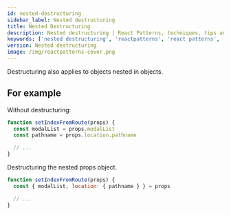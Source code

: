 ```yaml
---
id: nested-destructuring
sidebar_label: Nested destructuring
title: Nested Destructuring
description: Nested destructuring | React Patterns, techniques, tips and tricks in development for React developers.
keywords: ['nested destructuring', 'reactpatterns', 'react patterns', 'reactjspatterns', 'reactjs patterns', 'react', 'reactjs', 'react techniques', 'react tips and tricks']
version: Nested destructuring
image: /img/reactpatterns-cover.png
---
```


Destructuring also applies to objects nested in objects. 

## For example

Without destructuring:

```jsx
function setIndexFromRoute(props) {
  const modalList = props.modalList
  const pathname = props.location.pathname

  // ...
}
```

Destructuring the nested props object.

```jsx
function setIndexFromRoute(props) {
  const { modalList, location: { pathname } } = props

  // ...
}
```
